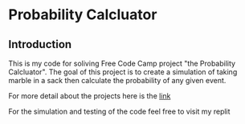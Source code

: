 # Probability Calcluator
## Introduction
This is my code for soliving Free Code Camp project "the Probability Calcluator". The goal of this project is to create a simulation of taking marble in a sack then calculate the probability of any given event.

For more detail about the projects here is the [link](https://www.freecodecamp.org/learn/scientific-computing-with-python/scientific-computing-with-python-projects/probability-calculator)

For the simulation and testing of the code feel free to visit my replit